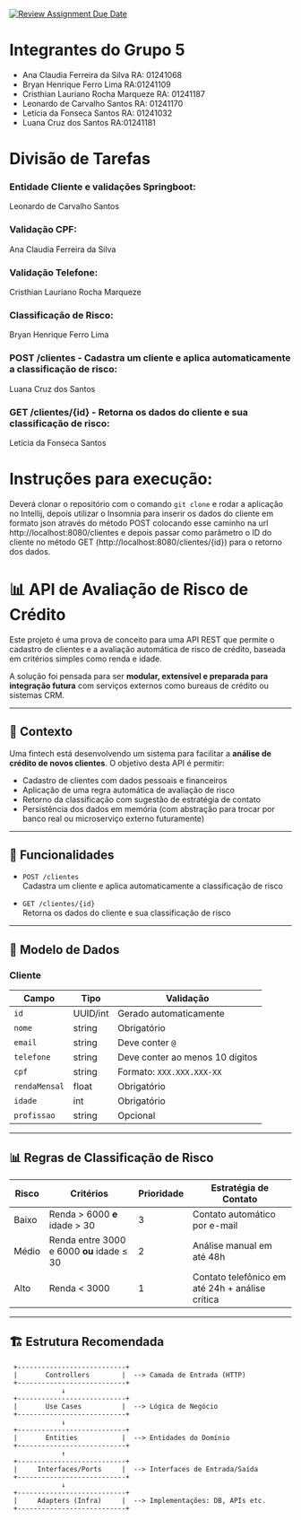 [![Review Assignment Due Date](https://classroom.github.com/assets/deadline-readme-button-22041afd0340ce965d47ae6ef1cefeee28c7c493a6346c4f15d667ab976d596c.svg)](https://classroom.github.com/a/agYdFiud)
# Integrantes do Grupo 5 
- Ana Claudia Ferreira da Silva   RA: 01241068              
- Bryan Henrique Ferro Lima    RA:01241109                
- Cristhian Lauriano Rocha Marqueze  RA: 01241187 
- Leonardo de Carvalho Santos  RA: 01241170               
- Letícia da Fonseca Santos RA: 01241032                      
- Luana Cruz dos Santos  RA:01241181                         

# Divisão de Tarefas

### Entidade Cliente e validações Springboot:
Leonardo de Carvalho Santos
### Validação CPF: 
Ana Claudia Ferreira da Silva
### Validação Telefone: 
Cristhian Lauriano Rocha Marqueze 
### Classificação de Risco:
Bryan Henrique Ferro Lima
### POST /clientes - Cadastra um cliente e aplica automaticamente a classificação de risco:
Luana Cruz dos Santos  
###  GET /clientes/{id} - Retorna os dados do cliente e sua classificação de risco:
Letícia da Fonseca Santos

# Instruções para execução: 
Deverá clonar o repositório com o comando `git clone` e rodar a aplicação no Intellij, depois utilizar o Insomnia para inserir os dados do cliente em formato json através do método POST colocando esse caminho na url http://localhost:8080/clientes e depois passar como parâmetro o ID do cliente no método GET (http://localhost:8080/clientes/{id}) para o retorno dos dados. 

# 📊 API de Avaliação de Risco de Crédito

Este projeto é uma prova de conceito para uma API REST que permite o cadastro de clientes e a avaliação automática de risco de crédito, baseada em critérios simples como renda e idade.

A solução foi pensada para ser **modular, extensível e preparada para integração futura** com serviços externos como bureaus de crédito ou sistemas CRM.

---

## 🧠 Contexto

Uma fintech está desenvolvendo um sistema para facilitar a **análise de crédito de novos clientes**. O objetivo desta API é permitir:

- Cadastro de clientes com dados pessoais e financeiros
- Aplicação de uma regra automática de avaliação de risco
- Retorno da classificação com sugestão de estratégia de contato
- Persistência dos dados em memória (com abstração para trocar por banco real ou microserviço externo futuramente)

---

## 🚀 Funcionalidades

- `POST /clientes`  
  Cadastra um cliente e aplica automaticamente a classificação de risco

- `GET /clientes/{id}`  
  Retorna os dados do cliente e sua classificação de risco

---

## 🧾 Modelo de Dados

### Cliente
| Campo         | Tipo      | Validação                            |
|---------------|-----------|--------------------------------------|
| `id`          | UUID/int  | Gerado automaticamente               |
| `nome`        | string    | Obrigatório                          |
| `email`       | string    | Deve conter `@`                      |
| `telefone`    | string    | Deve conter ao menos 10 dígitos      |
| `cpf`         | string    | Formato: `XXX.XXX.XXX-XX`            |
| `rendaMensal` | float     | Obrigatório                          |
| `idade`       | int       | Obrigatório                          |
| `profissao`   | string    | Opcional                             |

---

## 📊 Regras de Classificação de Risco

| Risco   | Critérios                                 | Prioridade | Estratégia de Contato                          |
|---------|--------------------------------------------|------------|------------------------------------------------|
| Baixo   | Renda > 6000 **e** idade > 30              | 3          | Contato automático por e-mail                  |
| Médio   | Renda entre 3000 e 6000 **ou** idade ≤ 30  | 2          | Análise manual em até 48h                      |
| Alto    | Renda < 3000                               | 1          | Contato telefônico em até 24h + análise crítica|

---

## 🏗 Estrutura Recomendada

     +---------------------------+
     |       Controllers        |  --> Camada de Entrada (HTTP)
     +---------------------------+
                 ↓
     +---------------------------+
     |       Use Cases          |  --> Lógica de Negócio
     +---------------------------+
                 ↓
     +---------------------------+
     |       Entities           |  --> Entidades do Domínio
     +---------------------------+
                 ↑
     +---------------------------+
     |     Interfaces/Ports     |  --> Interfaces de Entrada/Saída
     +---------------------------+
                 ↓
     +---------------------------+
     |     Adapters (Infra)     |  --> Implementações: DB, APIs etc.
     +---------------------------+
